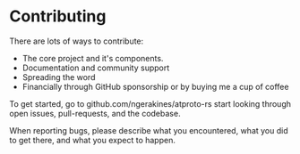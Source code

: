 # Contributing

There are lots of ways to contribute:

* The core project and it's components.
* Documentation and community support
* Spreading the word
* Financially through GitHub sponsorship or by buying me a cup of coffee

To get started, go to github.com/ngerakines/atproto-rs start looking through open issues, pull-requests, and the codebase.

When reporting bugs, please describe what you encountered, what you did to get there, and what you expect to happen.
